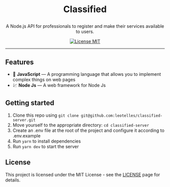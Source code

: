 <h1 align="center">

Classified

</h1>

<p align="center">A Node.js API for professionals to register and make their services available to users.</p>

<p align="center">
  <a href="https://opensource.org/licenses/MIT">
    <img src="https://img.shields.io/badge/License-MIT-blue.svg" alt="License MIT">
  </a>
</p>

<hr />

## Features

- 📄 **JavaScript** — A programming language that allows you to implement complex things on web pages
- 💹 **Node Js** — A web framework for Node Js

## Getting started

1. Clone this repo using `git clone git@github.com:leotelles/classified-server.git`
2. Move yourself to the appropriate directory: `cd classified-server`<br />
3. Create an .env file at the root of the project and configure it according to .env.example
4. Run `yarn` to install dependencies<br />
5. Run `yarn dev` to start the server

## License

This project is licensed under the MIT License - see the [LICENSE](https://opensource.org/licenses/MIT) page for details.
